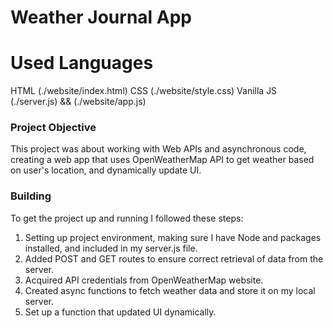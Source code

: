 # Weather Journal App

# Used Languages
HTML (./website/index.html)
CSS (./website/style.css)
Vanilla JS (./server.js) && (./website/app.js)

### Project Objective

This project was about working with Web APIs and asynchronous code, creating a web app that uses OpenWeatherMap API to get weather based on user's location, and dynamically update UI.

### Building
To get the project up and running I followed these steps:

1. Setting up project environment, making sure I have Node and packages installed, and included in my server.js file.
2. Added POST and GET routes to ensure correct retrieval of data from the server.
3. Acquired API credentials from OpenWeatherMap website.
4. Created async functions to fetch weather data and store it on my local server. 
5. Set up a function that updated UI dynamically.


